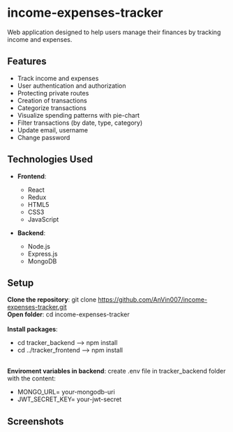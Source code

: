 # income-expenses-tracker
Web application designed to help users manage their finances by tracking income and expenses.

## Features
- Track income and expenses
- User authentication and authorization
- Protecting private routes
- Creation of transactions
- Categorize transactions
- Visualize spending patterns with pie-chart
- Filter transactions (by date, type, category)
- Update email, username
- Change password

## Technologies Used
- **Frontend**:
  - React
  - Redux
  - HTML5
  - CSS3
  - JavaScript

- **Backend**:
  - Node.js
  - Express.js
  - MongoDB

## Setup
**Clone the repository**:
   git clone https://github.com/AnVin007/income-expenses-tracker.git 
<br>
 **Open folder**:  cd income-expenses-tracker
<br> <br>
**Install packages**: 
  - cd tracker_backend --> npm install 
  - cd ../tracker_frontend --> npm install 
<br> <br>

**Enviroment variables in backend**:
create .env file in tracker_backend folder with the content: 
<br>
- MONGO_URL=  your-mongodb-uri
- JWT_SECRET_KEY=  your-jwt-secret

## Screenshots

